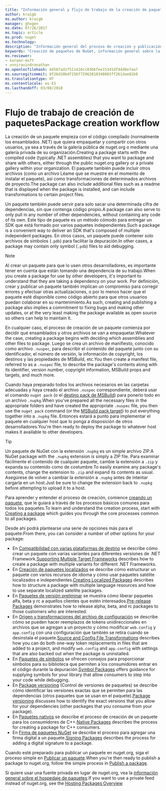 ```yaml
---
title: "Información general y flujo de trabajo de la creación de paquetes de NuGet | Microsoft Docs"
author: kraigb
ms.author: kraigb
manager: ghogen
ms.date: 07/26/2017
ms.topic: article
ms.prod: nuget
ms.technology: 
description: "Información general del proceso de creación y publicación de un paquete de NuGet, con vínculos a otras partes específicas del proceso."
keywords: "Creación de paquetes de NuGet, información general sobre la creación en NuGet, flujo de trabajo de creación en NuGet, flujo de trabajo de creación de paquetes, información general sobre la creación de paquetes."
ms.reviewer:
- karann-msft
- unniravindranathan
ms.openlocfilehash: 84587ad1f511416cc03b6fee153d1df44d0e7aa7
ms.sourcegitcommit: 8f26d10bdf256f72962010348083ff261dae81b9
ms.translationtype: HT
ms.contentlocale: es-ES
ms.lasthandoff: 03/08/2018
---
```

# <a name="package-creation-workflow"></a><span data-ttu-id="ed0dc-104">Flujo de trabajo de creación de paquetes</span><span class="sxs-lookup"><span data-stu-id="ed0dc-104">Package creation workflow</span></span>

<span data-ttu-id="ed0dc-105">La creación de un paquete empieza con el código compilado (normalmente los ensamblados .NET) que quiera empaquetar y compartir con otros usuarios, ya sea a través de la galería pública de nuget.org o mediante una galería privada de su organización.</span><span class="sxs-lookup"><span data-stu-id="ed0dc-105">Creating a package starts with the compiled code (typically .NET assemblies) that you want to package and share with others, either through the public nuget.org gallery or a private gallery within your organization.</span></span> <span data-ttu-id="ed0dc-106">El paquete también puede incluir otros archivos (como un archivo Léame que se muestre en el momento de instalar el paquete), así como transformaciones de determinados archivos de proyecto.</span><span class="sxs-lookup"><span data-stu-id="ed0dc-106">The package can also include additional files such as a readme that is displayed when the package is installed, and can include transformations to certain project files.</span></span>

<span data-ttu-id="ed0dc-107">Un paquete también puede servir para solo sacar una determinada cifra de dependencias, sin que contenga código propio.</span><span class="sxs-lookup"><span data-stu-id="ed0dc-107">A package can also serve to only pull in any number of other dependencies, without containing any code of its own.</span></span> <span data-ttu-id="ed0dc-108">Este tipo de paquete es un método cómodo para entregar un SDK que está formado por varios paquetes independientes.</span><span class="sxs-lookup"><span data-stu-id="ed0dc-108">Such a package is a convenient way to deliver an SDK that's composed of multiple independent packages.</span></span> <span data-ttu-id="ed0dc-109">En otros casos, un paquete puede contener solo archivos de símbolos (`.pdb`) para facilitar la depuración.</span><span class="sxs-lookup"><span data-stu-id="ed0dc-109">In other cases, a package may contain only symbol (`.pdb`) files to aid debugging.</span></span>

> [!Note]
> <span data-ttu-id="ed0dc-110">Al crear un paquete para que lo usen otros desarrolladores, es importante tener en cuenta que están tomando una dependencia de su trabajo.</span><span class="sxs-lookup"><span data-stu-id="ed0dc-110">When you create a package for use by other developers, it's important to understand that they are taking a dependency on your work.</span></span> <span data-ttu-id="ed0dc-111">Por definición, crear y publicar un paquete también implican un compromiso para corregir errores y efectuar otras actualizaciones, o por lo menos hacer que el paquete esté disponible como código abierto para que otros usuarios puedan colaborar en su mantenimiento.</span><span class="sxs-lookup"><span data-stu-id="ed0dc-111">As such, creating and publishing a package also implies a commitment to fixing bugs and making other updates, or at the very least making the package available as open source so others can help to maintain it.</span></span>

<span data-ttu-id="ed0dc-112">En cualquier caso, el proceso de creación de un paquete comienza por decidir qué ensamblados y otros archivos se van a empaquetar.</span><span class="sxs-lookup"><span data-stu-id="ed0dc-112">Whatever the case, creating a package begins with deciding which assemblies and other files to package.</span></span> <span data-ttu-id="ed0dc-113">Luego se crea un archivo de manifiesto, conocido como archivo `.nuspec`, para describir el contenido del paquete junto con su identificador, el número de versión, la información de copyright, los destinos y las propiedades de MSBuild, etc.</span><span class="sxs-lookup"><span data-stu-id="ed0dc-113">You then create a manifest file, referred to as a `.nuspec` file, to describe the package's contents along with its identifier, version number, copyright information, MSBuild props and targets, and much more.</span></span>

<span data-ttu-id="ed0dc-114">Cuando haya preparado todos los archivos necesarios en las carpetas adecuadas y haya creado el archivo `.nuspec` correspondiente, deberá usar el comando `nuget pack` (o el [destino pack de MSBuild](../reference/msbuild-targets.md)) para ponerlo todo en un archivo `.nupkg`.</span><span class="sxs-lookup"><span data-stu-id="ed0dc-114">When you've prepared all the necessary files in the appropriate folders and have created the appropriate `.nuspec` file, you then use the `nuget pack` command (or the [MSBuild pack target](../reference/msbuild-targets.md)) to put everything together into a `.nupkg` file.</span></span> <span data-ttu-id="ed0dc-115">Entonces estará a punto para implementar el paquete en cualquier host que lo ponga a disposición de otros desarrolladores.</span><span class="sxs-lookup"><span data-stu-id="ed0dc-115">You're then ready to deploy the package to whatever host makes it available to other developers.</span></span>

> [!Tip]
> <span data-ttu-id="ed0dc-116">Un paquete de NuGet con la extensión `.nupkg` es un simple archivo ZIP.</span><span class="sxs-lookup"><span data-stu-id="ed0dc-116">A NuGet package with the `.nupkg` extension is simply a ZIP file.</span></span> <span data-ttu-id="ed0dc-117">Para examinar fácilmente el contenido de cualquier paquete, cambie la extensión a `.zip` y expanda su contenido como de costumbre.</span><span class="sxs-lookup"><span data-stu-id="ed0dc-117">To easily examine any package's contents, change the extension to `.zip` and expand its contents as usual.</span></span> <span data-ttu-id="ed0dc-118">Asegúrese de volver a cambiar la extensión a `.nupkg` antes de intentar cargarla en un host.</span><span class="sxs-lookup"><span data-stu-id="ed0dc-118">Just be sure to change the extension back to `.nupkg` before attempting to upload it to a host.</span></span>

<span data-ttu-id="ed0dc-119">Para aprender y entender el proceso de creación, comience [creando un paquete](../create-packages/creating-a-package.md), que le guiará a través de los procesos básicos comunes para todos los paquetes.</span><span class="sxs-lookup"><span data-stu-id="ed0dc-119">To learn and understand the creation process, start with [Creating a package](../create-packages/creating-a-package.md) which guides you through the core processes common to all packages.</span></span>

<span data-ttu-id="ed0dc-120">Desde ahí podrá plantearse una serie de opciones más para el paquete:</span><span class="sxs-lookup"><span data-stu-id="ed0dc-120">From there, you can consider a number of other options for your package:</span></span>

- <span data-ttu-id="ed0dc-121">En [Compatibilidad con varias plataformas de destino](../create-packages/supporting-multiple-target-frameworks.md) se describe cómo crear un paquete con varias variantes para diferentes versiones de .NET Framework.</span><span class="sxs-lookup"><span data-stu-id="ed0dc-121">[Supporting Multiple Target Frameworks](../create-packages/supporting-multiple-target-frameworks.md) describes how to create a package with multiple variants for different .NET Frameworks.</span></span>
- <span data-ttu-id="ed0dc-122">En [Creación de paquetes localizados](../create-packages/creating-localized-packages.md) se describe cómo estructurar un paquete con varios recursos de idioma y cómo usar paquetes satélite localizados e independientes.</span><span class="sxs-lookup"><span data-stu-id="ed0dc-122">[Creating Localized Packages](../create-packages/creating-localized-packages.md) describes how to structure a package with multiple language resources and how to use separate localized satellite packages.</span></span>
- <span data-ttu-id="ed0dc-123">En [Paquetes de versión preliminar](../create-packages/prerelease-packages.md) se muestra cómo liberar paquetes alfa, beta y rc a aquellos clientes que estén interesados.</span><span class="sxs-lookup"><span data-stu-id="ed0dc-123">[Pre-release Packages](../create-packages/prerelease-packages.md) demonstrates how to release alpha, beta, and rc packages to those customers who are interested.</span></span>
- <span data-ttu-id="ed0dc-124">En [Origen y transformaciones del archivo de configuración](../create-packages/source-and-config-file-transformations.md) se describe cómo se pueden hacer reemplazos de tokens unidireccionales en archivos que se agregan a un proyecto y cómo modificar `web.config` y `app.config` con una configuración que también se retira cuando se desinstala el paquete.</span><span class="sxs-lookup"><span data-stu-id="ed0dc-124">[Source and Config File Transformations](../create-packages/source-and-config-file-transformations.md) describes how you can do both one-way token replacements in files that are added to a project, and modify `web.config` and `app.config` with settings that are also backed out when the package is uninstalled.</span></span>
- <span data-ttu-id="ed0dc-125">En [Paquetes de símbolos](../create-packages/symbol-packages.md) se ofrecen consejos para proporcionar símbolos para su biblioteca que permiten a los consumidores entrar en el código durante la depuración.</span><span class="sxs-lookup"><span data-stu-id="ed0dc-125">[Symbol Packages](../create-packages/symbol-packages.md) offers guidance for supplying symbols for your library that allow consumers to step into your code while debugging.</span></span>
- <span data-ttu-id="ed0dc-126">En [Package versioning](../reference/package-versioning.md) (Control de versiones de paquetes) se describe cómo identificar las versiones exactas que se permiten para las dependencias (otros paquetes que se usan en el paquete).</span><span class="sxs-lookup"><span data-stu-id="ed0dc-126">[Package versioning](../reference/package-versioning.md) discusses how to identify the exact versions that you allow for your dependencies (other packages that you consume from your package).</span></span>
- <span data-ttu-id="ed0dc-127">En [Paquetes nativos](../create-packages/native-packages.md) se describe el proceso de creación de un paquete para los consumidores de C++.</span><span class="sxs-lookup"><span data-stu-id="ed0dc-127">[Native Packages](../create-packages/native-packages.md) describes the process for creating a package for C++ consumers.</span></span>
- <span data-ttu-id="ed0dc-128">En [Firma de paquetes NuGet](../create-packages/sign-a-package.md) se describe el proceso para agregar una firma digital a un paquete.</span><span class="sxs-lookup"><span data-stu-id="ed0dc-128">[Signing Packages](../create-packages/sign-a-package.md) describes the process for adding a digital signature to a package.</span></span>

<span data-ttu-id="ed0dc-129">Cuando esté preparado para publicar un paquete en nuget.org, siga el proceso simple en [Publicar un paquete](../create-packages/publish-a-package.md).</span><span class="sxs-lookup"><span data-stu-id="ed0dc-129">When you're then ready to publish a package to nuget.org, follow the simple process in [Publish a package](../create-packages/publish-a-package.md).</span></span>

<span data-ttu-id="ed0dc-130">Si quiere usar una fuente privada en lugar de nuget.org, vea la [información general sobre el hospedaje de paquetes](../hosting-packages/overview.md).</span><span class="sxs-lookup"><span data-stu-id="ed0dc-130">If you want to use a private feed instead of nuget.org, see the [Hosting Packages Overview](../hosting-packages/overview.md)</span></span>
